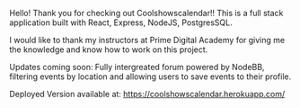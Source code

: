 
Hello! Thank you for checking out Coolshowscalendar!! This is a full stack application built with React, Express, NodeJS, PostgresSQL. 

I would like to thank my instructors at Prime Digital Academy for giving me the knowledge and know how to work on this project. 

Updates coming soon: Fully intergreated forum powered by NodeBB, filtering events by location and allowing users to save events to their profile. 

Deployed Version available at:
https://coolshowscalendar.herokuapp.com/